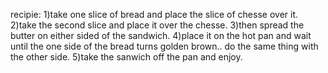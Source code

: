 recipie:
1)take one slice of bread and place the slice of chesse over it.
2)take the second slice and place it over the chesse.
3)then spread the butter on either sided of the sandwich. 
4)place it on the hot pan and wait until the one side of the bread turns golden brown.. do the same thing with the other side.
5)take the sanwich off the pan and enjoy.